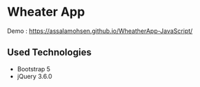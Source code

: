 # Wheater App
Demo : https://assalamohsen.github.io/WheatherApp-JavaScript/

## Used Technologies
* Bootstrap 5
* jQuery 3.6.0